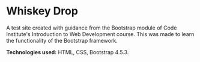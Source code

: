 # Whiskey Drop

A test site created with guidance from the Bootstrap module of Code Institute's Introduction to Web Development course. This was made to learn the functionality of the Bootstrap framework.

**Technologies used:** HTML, CSS, Bootstrap 4.5.3.
